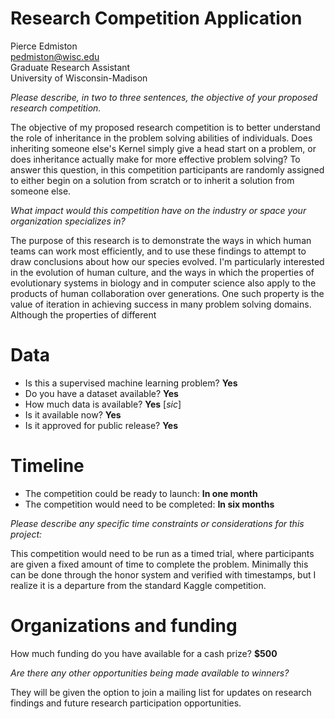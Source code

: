 # Research Competition Application

Pierce Edmiston  
<pedmiston@wisc.edu>  
Graduate Research Assistant  
University of Wisconsin-Madison

_Please describe, in two to three sentences, the objective of your proposed research competition._

The objective of my proposed research competition is to better understand the role of inheritance in the problem solving abilities of individuals. Does inheriting someone else's Kernel simply give a head start on a problem, or does inheritance actually make for more effective problem solving? To answer this question, in this competition participants are randomly assigned to either begin on a solution from scratch or to inherit a solution from someone else.

_What impact would this competition have on the industry or space your organization specializes in?_

The purpose of this research is to demonstrate the ways in which human teams can work most efficiently, and to use these findings to attempt to draw conclusions about how our species evolved. I'm particularly interested in the evolution of human culture, and the ways in which the properties of evolutionary systems in biology and in computer science also apply to the products of human collaboration over generations. One such property is the value of iteration in achieving success in many problem solving domains. Although the properties of different

# Data

- Is this a supervised machine learning problem? **Yes**
- Do you have a dataset available? **Yes**
- How much data is available? **Yes** [_sic_]
- Is it available now? **Yes**
- Is it approved for public release? **Yes**

# Timeline

- The competition could be ready to launch: **In one month**
- The competition would need to be completed: **In six months**

_Please describe any specific time constraints or considerations for this project:_

This competition would need to be run as a timed trial, where participants are given a fixed amount of time to complete the problem. Minimally this can be done through the honor system and verified with timestamps, but I realize it is a departure from the standard Kaggle competition.

# Organizations and funding

How much funding do you have available for a cash prize? **$500**

_Are there any other opportunities being made available to winners?_

They will be given the option to join a mailing list for updates on research findings and future research participation opportunities.
